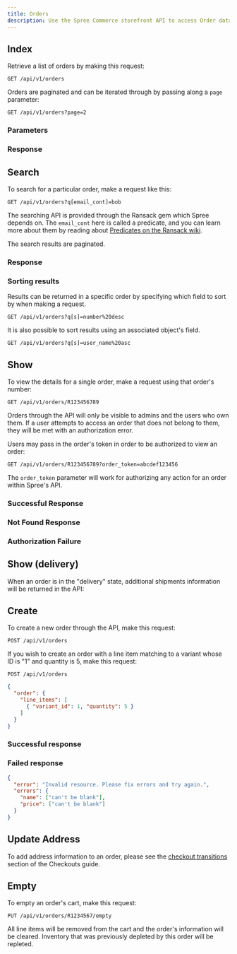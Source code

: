 ```yaml
---
title: Orders
description: Use the Spree Commerce storefront API to access Order data.
---
```


## Index

<alert type="admin_only" kind="danger"></alert>

Retrieve a list of orders by making this request:

```text
GET /api/v1/orders
```

Orders are paginated and can be iterated through by passing along a `page` parameter:

```text
GET /api/v1/orders?page=2
```

### Parameters

<params params='[
  {
    "name": "page",
    "description": "The page number of order to display."
  }, {
    "name": "per_page",
    "description": "The number of orders to return per page"
  }
]'></params>

### Response

<status code="200"></status>
<json sample="orders"></json>

## Search

<alert type="admin_only" kind="danger"></alert>

To search for a particular order, make a request like this:

```text
GET /api/v1/orders?q[email_cont]=bob
```

The searching API is provided through the Ransack gem which Spree depends on. The `email_cont` here is called a predicate, and you can learn more about them by reading about [Predicates on the Ransack wiki](https://github.com/ernie/ransack/wiki/Basic-Searching).

The search results are paginated.

### Response

<status code="200"></status>
<json sample="orders"></json>

### Sorting results

Results can be returned in a specific order by specifying which field to sort by when making a request.

```text
GET /api/v1/orders?q[s]=number%20desc
```

It is also possible to sort results using an associated object's field.

```text
GET /api/v1/orders?q[s]=user_name%20asc
```

## Show

To view the details for a single order, make a request using that order\'s number:

```text
GET /api/v1/orders/R123456789
```

Orders through the API will only be visible to admins and the users who own
them. If a user attempts to access an order that does not belong to them, they
will be met with an authorization error.

Users may pass in the order's token in order to be authorized to view an order:

```text
GET /api/v1/orders/R123456789?order_token=abcdef123456
```

The `order_token` parameter will work for authorizing any action for an order within Spree's API.

### Successful Response

<status code="200"></status>
<json sample="order_show"></json>

### Not Found Response

<alert type="not_found"></alert>

### Authorization Failure

<alert type="authorization_failure"></alert>

## Show (delivery)

When an order is in the "delivery" state, additional shipments information will be returned in the API:

<json sample="shipments"></json>

## Create

To create a new order through the API, make this request:

```text
POST /api/v1/orders
```

If you wish to create an order with a line item matching to a variant whose ID is \"1\" and quantity is 5, make this request:

```text
POST /api/v1/orders
```

```json
{
  "order": {
    "line_items": [
      { "variant_id": 1, "quantity": 5 }
    ]
  }
}
```

### Successful response

<status code="201"></status>
<json sample="order_show_2"></json>

### Failed response

<status code="422"></status>
```json
{
  "error": "Invalid resource. Please fix errors and try again.",
  "errors": {
    "name": ["can't be blank"],
    "price": ["can't be blank"]
  }
}
```

## Update Address

To add address information to an order, please see the [checkout transitions](checkouts#checkout-transitions) section of the Checkouts guide.

## Empty

To empty an order\'s cart, make this request:

```text
PUT /api/v1/orders/R1234567/empty
```

All line items will be removed from the cart and the order\'s information will
be cleared. Inventory that was previously depleted by this order will be
repleted.
